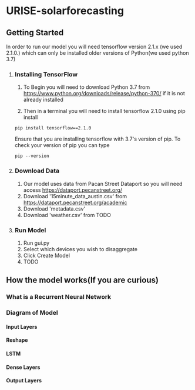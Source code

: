 # URISE-solarforecasting

## Getting Started
In order to run our model you will need tensorflow version 2.1.x (we used 2.1.0.) 
which can only be installed older versions of Python(we used python 3.7)

1. ### Installing TensorFlow
    1. To Begin you will need to download Python 3.7 from 
    https://www.python.org/downloads/release/python-370/ 
    if it is not already installed

    2. Then in a terminal you will need to install tensorflow 2.1.0 using pip install
    ```terminal
    pip install tensorflow==2.1.0
    ```
    Ensure that you are installing tensorflow with 3.7's version of pip.
    To check your version of pip you can type 
    ```terminal
    pip --version
    ```
2. ### Download Data
    1. Our model uses data from Pacan Street Dataport so you will need access
    https://dataport.pecanstreet.org/
    2. Download '15minute_data_austin.csv' from https://dataport.pecanstreet.org/academic
    3. Download 'metadata.csv'
    4. Download 'weather.csv' from TODO
    

3. ### Run Model
    1. Run gui.py 
    2. Select which devices you wish to disaggregate
    3. Click Create Model
    4. TODO


## How the model works(If you are curious) 
### What is a Recurrent Neural Network 
### Diagram of Model 
#### Input Layers
#### Reshape
#### LSTM
#### Dense Layers
#### Output Layers

